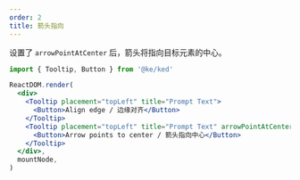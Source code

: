 ```yaml
---
order: 2
title: 箭头指向
---
```


设置了 `arrowPointAtCenter` 后，箭头将指向目标元素的中心。

```jsx
import { Tooltip, Button } from '@ke/ked'

ReactDOM.render(
  <div>
    <Tooltip placement="topLeft" title="Prompt Text">
      <Button>Align edge / 边缘对齐</Button>
    </Tooltip>
    <Tooltip placement="topLeft" title="Prompt Text" arrowPointAtCenter>
      <Button>Arrow points to center / 箭头指向中心</Button>
    </Tooltip>
  </div>,
  mountNode,
)
```

<style>
.code-box-demo .ked-btn {
  margin-right: 1em;
  margin-bottom: 1em;
}
</style>
